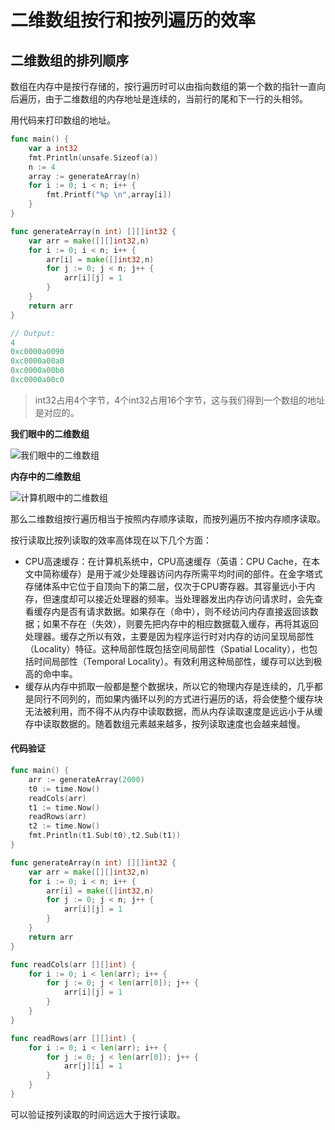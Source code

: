 # 二维数组按行和按列遍历的效率


## 二维数组的排列顺序

数组在内存中是按行存储的，按行遍历时可以由指向数组的第一个数的指针一直向后遍历，由于二维数组的内存地址是连续的，当前行的尾和下一行的头相邻。

用代码来打印数组的地址。

```go
func main() {
    var a int32
	fmt.Println(unsafe.Sizeof(a))
	n := 4
	array := generateArray(n)
	for i := 0; i < n; i++ {
		fmt.Printf("%p \n",array[i])
	}
}

func generateArray(n int) [][]int32 {
	var arr = make([][]int32,n)
	for i := 0; i < n; i++ {
		arr[i] = make([]int32,n)
		for j := 0; j < n; j++ {
			arr[i][j] = 1
		}
	}
	return arr
}

// Output:
4
0xc0000a0090 
0xc0000a00a0 
0xc0000a00b0 
0xc0000a00c0
```

> int32占用4个字节，4个int32占用16个字节，这与我们得到一个数组的地址是对应的。

**我们眼中的二维数组**

![我们眼中的二维数组](https://gitee.com/zongl/cloudImage/raw/master/images/2021/02/08/我们眼中的二维数组.png)

**内存中的二维数组**

![计算机眼中的二维数组](https://gitee.com/zongl/cloudImage/raw/master/images/2021/02/08/计算机眼中的二维数组.png)

那么二维数组按行遍历相当于按照内存顺序读取，而按列遍历不按内存顺序读取。

按行读取比按列读取的效率高体现在以下几个方面：

- CPU高速缓存：在计算机系统中，CPU高速缓存（英语：CPU Cache，在本文中简称缓存）是用于减少处理器访问内存所需平均时间的部件。在金字塔式存储体系中它位于自顶向下的第二层，仅次于CPU寄存器。其容量远小于内存，但速度却可以接近处理器的频率。当处理器发出内存访问请求时，会先查看缓存内是否有请求数据。如果存在（命中），则不经访问内存直接返回该数据；如果不存在（失效），则要先把内存中的相应数据载入缓存，再将其返回处理器。缓存之所以有效，主要是因为程序运行时对内存的访问呈现局部性（Locality）特征。这种局部性既包括空间局部性（Spatial Locality），也包括时间局部性（Temporal Locality）。有效利用这种局部性，缓存可以达到极高的命中率。
- 缓存从内存中抓取一般都是整个数据块，所以它的物理内存是连续的，几乎都是同行不同列的，而如果内循环以列的方式进行遍历的话，将会使整个缓存块无法被利用，而不得不从内存中读取数据，而从内存读取速度是远远小于从缓存中读取数据的。随着数组元素越来越多，按列读取速度也会越来越慢。

#### 代码验证

```go
func main() {
	arr := generateArray(2000)
	t0 := time.Now()
	readCols(arr)
	t1 := time.Now()
	readRows(arr)
	t2 := time.Now()
	fmt.Println(t1.Sub(t0),t2.Sub(t1))
}

func generateArray(n int) [][]int32 {
	var arr = make([][]int32,n)
	for i := 0; i < n; i++ {
		arr[i] = make([]int32,n)
		for j := 0; j < n; j++ {
			arr[i][j] = 1
		}
	}
	return arr
}

func readCols(arr [][]int) {
	for i := 0; i < len(arr); i++ {
		for j := 0; j < len(arr[0]); j++ {
			arr[i][j] = 1
		}
	}
}

func readRows(arr [][]int) {
	for i := 0; i < len(arr); i++ {
		for j := 0; j < len(arr[0]); j++ {
			arr[j][i] = 1
		}
	}
}
```

可以验证按列读取的时间远远大于按行读取。
